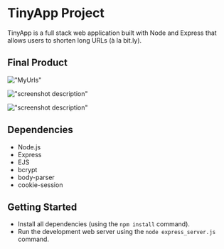 # TinyApp Project

TinyApp is a full stack web application built with Node and Express that allows users to shorten long URLs (à la bit.ly).

## Final Product

!["![MyUrls](https://user-images.githubusercontent.com/79623572/145692012-ecafab27-761f-4984-8fa9-9f42322312bb.png)"](#)

!["screenshot description"](#)

!["screenshot description"](#)

## Dependencies

- Node.js
- Express
- EJS
- bcrypt
- body-parser
- cookie-session

## Getting Started

- Install all dependencies (using the `npm install` command).
- Run the development web server using the `node express_server.js` command.
